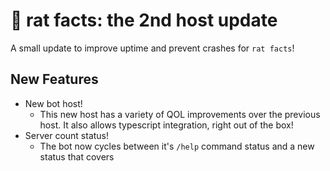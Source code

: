 # 🐀 rat facts: the 2nd host update

A small update to improve uptime and prevent crashes for `rat facts`!

## New Features

- New bot host!
  - This new host has a variety of QOL improvements over the previous host. It
    also allows typescript integration, right out of the box!
- Server count status!
  - The bot now cycles between it's `/help` command status and a new status that
    covers
